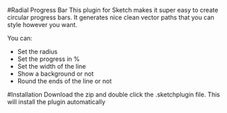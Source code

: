#Radial Progress Bar
This plugin for Sketch makes it super easy to create circular progress bars. It generates nice clean vector paths that you can style however you want.

You can:
* Set the radius
* Set the progress in %
* Set the width of the line
* Show a background or not
* Round the ends of the line or not

#Installation
Download the zip and double click the .sketchplugin file. This will install the plugin automatically

